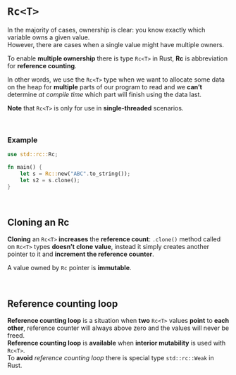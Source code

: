 # `Rc<T>`
In the majority of cases, ownership is clear: you know exactly which variable owns a given value.<br>
However, there are cases when a single value might have multiple owners.<br>

To enable **multiple ownership** there is type `Rc<T>` in Rust, **Rc** is abbreviation for **reference counting**.<br>

In other words, we use the `Rc<T>` type when we want to allocate some data on the heap for **multiple** parts of our program to read and we **can’t** determine *at compile time* which part will finish using the data last.<br>

**Note** that `Rc<T>` is only for use in **single-threaded** scenarios.<br>

<br>

### Example
```Rust
use std::rc::Rc;

fn main() {
    let s = Rc::new("ABC".to_string());
    let s2 = s.clone();
}
```

<br>

## Cloning an Rc<T>
**Cloning** an ``Rc<T>`` **increases** the **reference count**: ``.clone()`` method called on ``Rc<T>`` types **doesn’t** **clone** **value**, instead it simply creates another pointer to it and **increment the reference counter**.

A value owned by ``Rc`` pointer is **immutable**.

<br>

## Reference counting loop
**Reference counting loop** is a situation when **two** ``Rc<T>`` values **point** to **each other**, reference counter will always above zero and the values will never be freed.<br>
**Reference counting loop** is **available** when **interior mutability** is used with ``Rc<T>``.<br>
To **avoid** *reference counting loop* there is special type ``std::rc::Weak`` in Rust.
